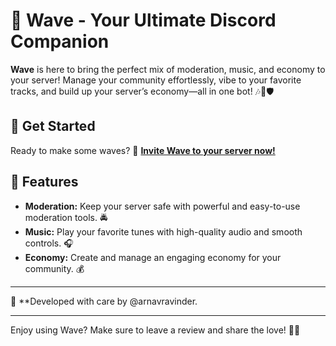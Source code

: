 # 🌊 Wave - Your Ultimate Discord Companion

**Wave** is here to bring the perfect mix of moderation, music, and economy to your server! Manage your community effortlessly, vibe to your favorite tracks, and build up your server’s economy—all in one bot! 🎶💸🛡️

## 🚀 Get Started

Ready to make some waves? 🌊 [**Invite Wave to your server now!**](https://discord.com/oauth2/authorize?client_id=1275378421802864751)

## 🌟 Features

- **Moderation:** Keep your server safe with powerful and easy-to-use moderation tools. 🚔
- **Music:** Play your favorite tunes with high-quality audio and smooth controls. 🎧
- **Economy:** Create and manage an engaging economy for your community. 💰

---

💙 **Developed with care by @arnavravinder.

---

Enjoy using Wave? Make sure to leave a review and share the love! 🌟✨
